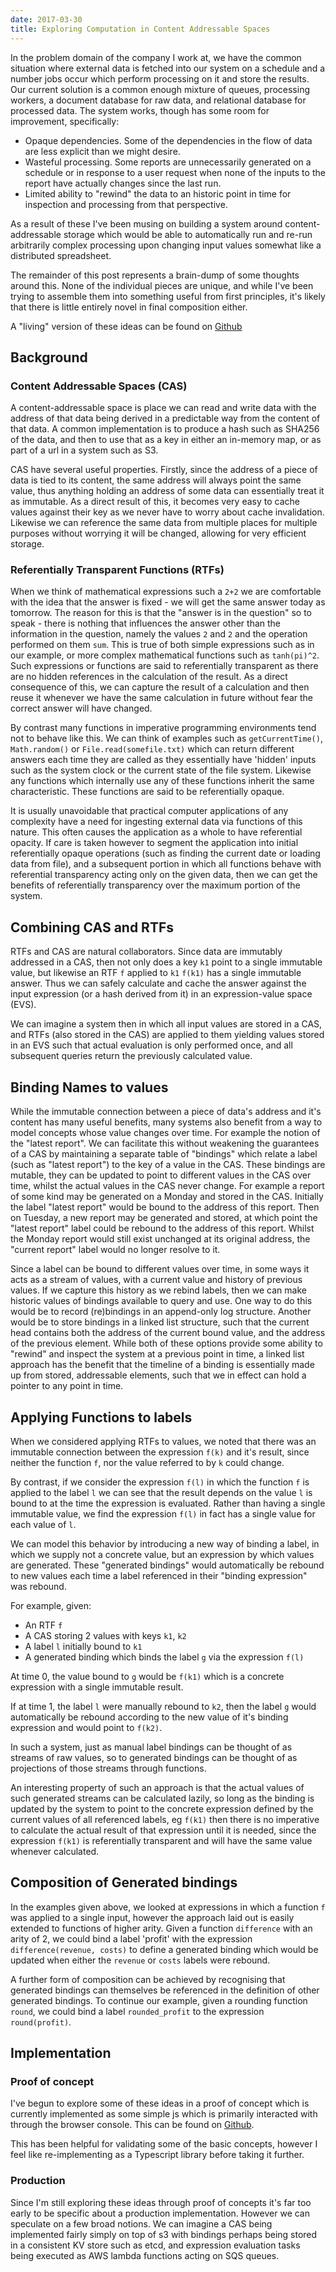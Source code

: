 ```yaml
---
date: 2017-03-30
title: Exploring Computation in Content Addressable Spaces
---
```


In the problem domain of the company I work at, we have the common situation where external data is fetched into our system on a schedule and a number jobs occur which perform processing on it and store the results. Our current solution is a common enough mixture of queues, processing workers, a document database for raw data, and relational database for processed data. The system works, though has some room for improvement, specifically:
* Opaque dependencies. Some of the dependencies in the flow of data are less explicit than we might desire.
* Wasteful processing. Some reports are unnecessarily generated on a schedule or in response to a user request when none of the inputs to the report have actually changes since the last run.
* Limited ability to "rewind" the data to an historic point in time for inspection and processing from that perspective.

As a result of these I've been musing on building a system around content-addressable storage which would be able to automatically run and re-run arbitrarily complex processing upon changing input values somewhat like a distributed spreadsheet.

The remainder of this post represents a brain-dump of some thoughts around this. None of the individual pieces are unique, and while I've been trying to assemble them into something useful from first principles, it's likely that there is little entirely novel in final composition either.

A "living" version of these ideas can be found on [Github](https://github.com/Foo42/lishp/blob/master/readme.md)

## Background

### Content Addressable Spaces (CAS)
A content-addressable space is place we can read and write data with the address of that data being derived in a predictable way from the content of that data. A common implementation is to produce a hash such as SHA256 of the data, and then to use that as a key in either an in-memory map, or as part of a url in a system such as S3.

CAS have several useful properties. Firstly, since the address of a piece of  data is tied to its content, the same address will always point the same value, thus anything holding an address of some data can essentially treat it as immutable. As a direct result of this, it becomes very easy to cache values against their key as we never have to worry about cache invalidation. Likewise we can reference the same data from multiple places for multiple purposes without worrying it will be changed, allowing for very efficient storage.

### Referentially Transparent Functions (RTFs)
When we think of mathematical expressions such a `2+2` we are comfortable with the idea that the answer is fixed - we will get the same answer today as tomorrow. The reason for this is that the "answer is in the question" so to speak - there is nothing that influences the answer other than the information in the question, namely the values `2` and `2` and the operation performed on them `sum`. This is true of both simple expressions such as in our example, or more complex mathematical functions such as `tanh(pi)^2`. Such expressions or functions are said to referentially transparent as there are no hidden references in the calculation of the result. As a direct consequence of this, we can capture the result of a calculation and then reuse it whenever we have the same calculation in future without fear the correct answer will have changed.

By contrast many functions in imperative programming environments tend not to behave like this. We can think of examples such as `getCurrentTime()`, `Math.random()` or `File.read(somefile.txt)` which can return different answers each time they are called as they essentially have 'hidden' inputs such as the system clock or the current state of the file system. Likewise any functions which internally use any of these functions inherit the same characteristic. These functions are said to be referentially opaque.

It is usually unavoidable that practical computer applications of any complexity have a need for ingesting external data via functions of this nature. This often causes the application as a whole to have referential opacity. If care is taken however to segment the application into initial referentially opaque operations (such as finding the current date or loading data from file), and a subsequent portion in which all functions behave with referential transparency acting only on the given data, then we can get the benefits of referentially transparency over the maximum portion of the system.

## Combining CAS and RTFs
RTFs and CAS are natural collaborators. Since data are immutably addressed in a CAS, then not only does a key `k1` point to a single immutable value, but likewise an RTF `f` applied to `k1` `f(k1)` has a single immutable answer. Thus we can safely calculate and cache the answer against the input expression (or a hash derived from it) in an expression-value space (EVS).

We can imagine a system then in which all input values are stored in a CAS, and RTFs (also stored in the CAS) are applied to them yielding values stored in an EVS such that actual evaluation is only performed once, and all subsequent queries return the previously calculated value.

## Binding Names to values
While the immutable connection between a piece of data's address and it's content has many useful benefits, many systems also benefit from a way to model concepts whose value changes over time. For example the notion of the "latest report". We can facilitate this without weakening the guarantees of a CAS by maintaining a separate table of "bindings" which relate a label (such as "latest report") to the key of a value in the CAS. These bindings are mutable, they can be updated to point to different values in the CAS over time, whilst the actual values in the CAS never change. For example a report of some kind may be generated on a Monday and stored in the CAS. Initially the label "latest report" would be bound to the address of this report. Then on Tuesday, a new report may be generated and stored, at which point the "latest report" label could be rebound to the address of this report. Whilst the Monday report would still exist unchanged at its original address, the "current report" label would no longer resolve to it.

Since a label can be bound to different values over time, in some ways it acts as a stream of values, with a current value and history of previous values. If we capture this history as we rebind labels, then we can make historic values of bindings available to query and use. One way to do this would be to record (re)bindings in an append-only log structure. Another would be to store bindings in a linked list structure, such that the current head contains both the address of the current bound value, and the address of the previous element. While both of these options provide some ability to "rewind" and inspect the system at a previous point in time, a linked list approach has the benefit that the timeline of a binding is essentially made up from stored, addressable elements, such that we in effect can hold a pointer to any point in time.

## Applying Functions to labels
When we considered applying RTFs to values, we noted that there was an immutable connection between the expression `f(k)` and it's result, since neither the function `f`, nor the value referred to by `k` could change.

By contrast, if we consider the expression `f(l)` in which the function `f` is applied to the label `l` we can see that the result depends on the value `l` is bound to at the time the expression is evaluated. Rather than having a single immutable value, we find the expression `f(l)` in fact has a single value for each value of `l`.

We can model this behavior by introducing a new way of binding a label, in which we supply not a concrete value, but an expression by which values are generated. These "generated bindings" would automatically be rebound to new values each time a label referenced in their "binding expression" was rebound.

For example, given:

* An RTF `f`
* A CAS storing 2 values with keys `k1`, `k2`
* A label `l` initially bound to `k1`
* A generated binding which binds the label `g` via the expression `f(l)`

At time 0, the value bound to `g` would be `f(k1)` which is a concrete expression with a single immutable result.

If at time 1, the label `l` were manually rebound to `k2`, then the label `g` would automatically be rebound according to the new value of it's binding expression and would point to `f(k2)`.

In such a system, just as manual label bindings can be thought of as streams of raw values, so to generated bindings can be thought of as projections of those streams through functions.

An interesting property of such an approach is that the actual values of such generated streams can be calculated lazily, so long as the binding is updated by the system to point to the concrete expression defined by the current values of all referenced labels, eg `f(k1)` then there is no imperative to calculate the actual result of that expression until it is needed, since the expression `f(k1)` is referentially transparent and will have the same value whenever calculated.

## Composition of Generated bindings

In the examples given above, we looked at expressions in which a function `f` was applied to a single input, however the approach laid out is easily extended to functions of higher arity. Given a function `difference` with an arity of 2, we could bind a label 'profit' with the expression `difference(revenue, costs)` to define a generated binding which would be updated when either the `revenue` or `costs` labels were rebound.

A further form of composition can be achieved by recognising that generated bindings can themselves be referenced in the definition of other generated bindings. To continue our example, given a rounding function `round`, we could bind a label `rounded_profit` to the expression `round(profit)`.

## Implementation

### Proof of concept
I've begun to explore some of these ideas in a proof of concept which is currently implemented as some simple js which is primarily interacted with through the browser console. This can be found on [Github](https://github.com/Foo42/lishp).

This has been helpful for validating some of the basic concepts, however I feel like re-implementing as a Typescript library before taking it further.

### Production
Since I'm still exploring these ideas through proof of concepts it's far too early to be specific about a production implementation. However we can speculate on a few broad notions. We can imagine a CAS being implemented fairly simply on top of s3 with bindings perhaps being stored in a consistent KV store such as etcd, and expression evaluation tasks being executed as AWS lambda functions acting on SQS queues.
